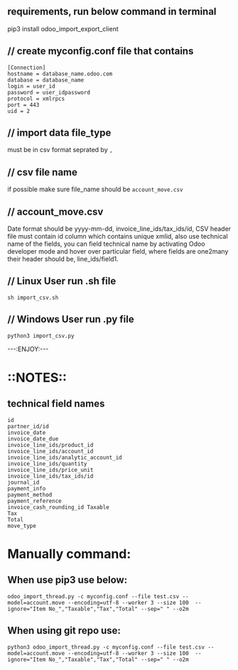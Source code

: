 requirements, run below command in terminal
-------------------------------------------
pip3 install odoo_import_export_client


// create myconfig.conf file that contains
---------------------------------
```
[Connection]
hostname = database_name.odoo.com
database = database_name
login = user_id
password = user_idpassword
protocol = xmlrpcs
port = 443
uid = 2
```

// import data file_type
------------------------
must be in csv format seprated by `,`

// csv file name
----------------
if possible make sure file_name should be `account_move.csv`

// account_move.csv
-------------------
Date format should be yyyy-mm-dd, 
invoice_line_ids/tax_ids/id, 
CSV header file must contain id column which contains unique xmlid, also use technical name of the fields, 
you can field technical name by activating Odoo developer mode and hover over particular field, 
where fields are one2many their header should be, line_ids/field1.

// Linux User run .sh file
--------------------------
`sh import_csv.sh`


// Windows User run .py file
----------------------------
`python3 import_csv.py`

---:ENJOY:---


::NOTES::
=========
technical field names
---------------------
```
id
partner_id/id
invoice_date
invoice_date_due
invoice_line_ids/product_id
invoice_line_ids/account_id
invoice_line_ids/analytic_account_id
invoice_line_ids/quantity
invoice_line_ids/price_unit
invoice_line_ids/tax_ids/id
journal_id
payment_info
payment_method
payment_reference
invoice_cash_rounding_id Taxable
Tax
Total
move_type
```

Manually command:
=================

When use pip3 use below:
------------------------
`odoo_import_thread.py -c myconfig.conf --file test.csv --model=account.move --encoding=utf-8 --worker 3 --size 100  --ignore="Item No_","Taxable","Tax","Total" --sep=" " --o2m`

When using git repo use:
------------------------
`python3 odoo_import_thread.py -c myconfig.conf --file test.csv --model=account.move --encoding=utf-8 --worker 3 --size 100  --ignore="Item No_","Taxable","Tax","Total" --sep=" " --o2m`
